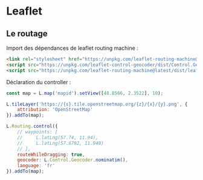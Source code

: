 # Leaflet

## Le routage

Import des dépendances de leaflet routing machine :

``` html
<link rel="stylesheet" href="https://unpkg.com/leaflet-routing-machine@latest/dist/leaflet-routing-machine.css" />
<script src="https://unpkg.com/leaflet-control-geocoder/dist/Control.Geocoder.js"></script>
<script src="https://unpkg.com/leaflet-routing-machine@latest/dist/leaflet-routing-machine.js"></script>
```

Déclaration du controller :

``` js
const map = L.map('mapid').setView([48.8566, 2.3522], 10);

L.tileLayer('https://{s}.tile.openstreetmap.org/{z}/{x}/{y}.png', {
    attribution: 'OpenStreetMap'
}).addTo(map);

L.Routing.control({
    // waypoints: [
    //     L.latLng(57.74, 11.94),
    //     L.latLng(57.6792, 11.949)
    // ],
    routeWhileDragging: true,
    geocoder: L.Control.Geocoder.nominatim(),
    language: 'fr'
}).addTo(map);
```
